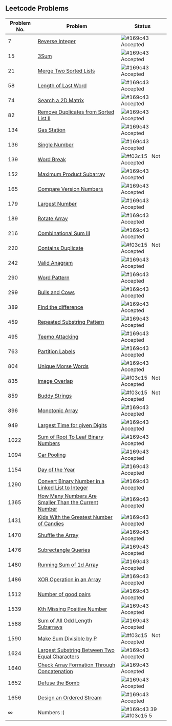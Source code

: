 ## Leetcode Problems

| Problem No. | Problem | Status
|----------|-------------|------|
7 | [Reverse Integer](https://leetcode.com/problems/reverse-integer/) | ![#169c43](https://via.placeholder.com/12/169c43/169c43?text=+) &nbsp; Accepted</br>
15 | [3Sum](https://leetcode.com/problems/3sum/) | ![#169c43](https://via.placeholder.com/12/169c43/169c43?text=+) &nbsp; Accepted</br>
21 | [Merge Two Sorted Lists](https://leetcode.com/problems/merge-two-sorted-lists/) | ![#169c43](https://via.placeholder.com/12/169c43/169c43?text=+) &nbsp; Accepted</br>
58 | [Length of Last Word](https://leetcode.com/problems/length-of-last-word/) | ![#169c43](https://via.placeholder.com/12/169c43/169c43?text=+) &nbsp; Accepted</br>
74 | [Search a 2D Matrix](https://leetcode.com/problems/search-a-2d-matrix/) | ![#169c43](https://via.placeholder.com/12/169c43/169c43?text=+) &nbsp; Accepted</br>
82 | [Remove Duplicates from Sorted List II](https://leetcode.com/problems/remove-duplicates-from-sorted-list-ii/) | ![#169c43](https://via.placeholder.com/12/169c43/169c43?text=+) &nbsp; Accepted</br>
134 | [Gas Station](https://leetcode.com/problems/gas-station/) | ![#169c43](https://via.placeholder.com/12/169c43/169c43?text=+) &nbsp; Accepted</br>
136 | [Single Number](https://leetcode.com/problems/single-number/) | ![#169c43](https://via.placeholder.com/12/169c43/169c43?text=+) &nbsp; Accepted</br>
139 | [Word Break](https://leetcode.com/problems/word-break/) | ![#f03c15](https://via.placeholder.com/12/f03c15/f03c15?text=+) &nbsp; Not Accepted</br>
152 | [Maximum Product Subarray](https://leetcode.com/problems/maximum-product-subarray/) | ![#169c43](https://via.placeholder.com/12/169c43/169c43?text=+) &nbsp; Accepted</br>
165 | [Compare Version Numbers](https://leetcode.com/problems/compare-version-numbers) | ![#169c43](https://via.placeholder.com/12/169c43/169c43?text=+) &nbsp; Accepted</br>
179 | [Largest Number](https://leetcode.com/problems/largest-number) | ![#169c43](https://via.placeholder.com/12/169c43/169c43?text=+) &nbsp; Accepted</br>
189 | [Rotate Array](https://leetcode.com/problems/rotate-array) | ![#169c43](https://via.placeholder.com/12/169c43/169c43?text=+) &nbsp; Accepted</br>
216 | [Combinational Sum III](https://leetcode.com/problems/combination-sum-iii) | ![#169c43](https://via.placeholder.com/12/169c43/169c43?text=+) &nbsp; Accepted</br>
220 | [Contains Duplicate](https://leetcode.com/problems/contains-duplicate-iii) | ![#f03c15](https://via.placeholder.com/12/f03c15/f03c15?text=+) &nbsp; Not Accepted</br>
242 | [Valid Anagram](https://leetcode.com/problems/valid-anagram) | ![#169c43](https://via.placeholder.com/12/169c43/169c43?text=+) &nbsp; Accepted</br>
290 | [Word Pattern](https://leetcode.com/problems/word-pattern) | ![#169c43](https://via.placeholder.com/12/169c43/169c43?text=+) &nbsp; Accepted</br>
299 | [Bulls and Cows](https://leetcode.com/problems/bulls-and-cows) | ![#169c43](https://via.placeholder.com/12/169c43/169c43?text=+) &nbsp; Accepted</br>
389 | [Find the difference](https://leetcode.com/problems/find-the-difference) | ![#169c43](https://via.placeholder.com/12/169c43/169c43?text=+) &nbsp; Accepted</br>
459 | [Repeated Substring Pattern](https://leetcode.com/problems/repeated-substring-pattern) | ![#169c43](https://via.placeholder.com/12/169c43/169c43?text=+) &nbsp; Accepted</br>
495 | [Teemo Attacking](https://leetcode.com/problems/teemo-attacking) | ![#169c43](https://via.placeholder.com/12/169c43/169c43?text=+) &nbsp; Accepted</br>
763 | [Partition Labels](https://leetcode.com/problems/partition-labels) | ![#169c43](https://via.placeholder.com/12/169c43/169c43?text=+) &nbsp; Accepted</br>
804 | [Unique Morse Words](https://leetcode.com/problems/unique-morse-code-words) | ![#169c43](https://via.placeholder.com/12/169c43/169c43?text=+) &nbsp; Accepted</br>
835 | [Image Overlap](https://leetcode.com/problems/image-overlap) | ![#f03c15](https://via.placeholder.com/12/f03c15/f03c15?text=+) &nbsp; Not Accepted</br>
859 | [Buddy Strings](https://leetcode.com/problems/buddy-strings) | ![#f03c15](https://via.placeholder.com/12/f03c15/f03c15?text=+) &nbsp; Not Accepted</br>
896 | [Monotonic Array](https://leetcode.com/problems/monotonic-array) | ![#169c43](https://via.placeholder.com/12/169c43/169c43?text=+) &nbsp; Accepted</br>
949 | [Largest Time for given Digits](https://leetcode.com/problems/largest-time-for-given-digits) | ![#169c43](https://via.placeholder.com/12/169c43/169c43?text=+) &nbsp; Accepted</br>
1022 | [Sum of Root To Leaf Binary Numbers](https://leetcode.com/problems/sum-of-root-to-leaf-binary-numbers) | ![#169c43](https://via.placeholder.com/12/169c43/169c43?text=+) &nbsp; Accepted</br>
1094 | [Car Pooling](https://leetcode.com/problems/car-pooling) | ![#169c43](https://via.placeholder.com/12/169c43/169c43?text=+) &nbsp; Accepted</br>
1154 | [Day of the Year](https://leetcode.com/problems/day-of-the-year) | ![#169c43](https://via.placeholder.com/12/169c43/169c43?text=+) &nbsp; Accepted</br>
1290 | [Convert Binary Number in a Linked List to Integer ](https://leetcode.com/problems/convert-binary-number-in-a-linked-list-to-integer) | ![#169c43](https://via.placeholder.com/12/169c43/169c43?text=+) &nbsp; Accepted</br>
1365 | [How Many Numbers Are Smaller Than the Current Number ](https://leetcode.com/problems/how-many-numbers-are-smaller-than-the-current-number) | ![#169c43](https://via.placeholder.com/12/169c43/169c43?text=+) &nbsp; Accepted</br>
1431 | [Kids With the Greatest Number of Candies](https://leetcode.com/problems/kids-with-the-greatest-number-of-candies) | ![#169c43](https://via.placeholder.com/12/169c43/169c43?text=+) &nbsp; Accepted</br>
1470 | [Shuffle the Array](https://leetcode.com/problems/shuffle-the-array) | ![#169c43](https://via.placeholder.com/12/169c43/169c43?text=+) &nbsp; Accepted</br>
1476 | [Subrectangle Queries  ](https://leetcode.com/problems/subrectangle-queries) | ![#169c43](https://via.placeholder.com/12/169c43/169c43?text=+) &nbsp; Accepted</br>
1480 | [Running Sum of 1d Array](https://leetcode.com/problems/running-sum-of-1d-array) | ![#169c43](https://via.placeholder.com/12/169c43/169c43?text=+) &nbsp; Accepted</br>
1486 | [XOR Operation in an Array](https://leetcode.com/problems/xor-operation-in-an-array) | ![#169c43](https://via.placeholder.com/12/169c43/169c43?text=+) &nbsp; Accepted</br>
1512 | [Number of good pairs](https://leetcode.com/problems/number-of-good-pairs/) | ![#169c43](https://via.placeholder.com/12/169c43/169c43?text=+) &nbsp; Accepted</br>
1539 | [Kth Missing Positive Number](https://leetcode.com/problems/kth-missing-positive-number/) | ![#169c43](https://via.placeholder.com/12/169c43/169c43?text=+) &nbsp; Accepted</br>
1588 | [Sum of All Odd Length Subarrays](https://leetcode.com/problems/sum-of-all-odd-length-subarrays) | ![#169c43](https://via.placeholder.com/12/169c43/169c43?text=+) &nbsp; Accepted</br>
1590 | [Make Sum Divisible by P](https://leetcode.com/problems/make-sum-divisible-by-p) | ![#f03c15](https://via.placeholder.com/12/f03c15/f03c15?text=+) &nbsp; Not Accepted</br>
1624  | [Largest Substring Between Two Equal Characters](https://leetcode.com/problems/largest-substring-between-two-equal-characters) | ![#169c43](https://via.placeholder.com/12/169c43/169c43?text=+) &nbsp; Accepted</br>
1640 | [Check Array Formation Through Concatenation ](https://leetcode.com/problems/check-array-formation-through-concatenation) | ![#169c43](https://via.placeholder.com/12/169c43/169c43?text=+) &nbsp; Accepted</br>
1652 | [Defuse the Bomb](https://leetcode.com/problems/defuse-the-bomb) | ![#169c43](https://via.placeholder.com/12/169c43/169c43?text=+) &nbsp; Accepted</br>
1656| [Design an Ordered Stream](https://leetcode.com/problems/design-an-ordered-stream) | ![#169c43](https://via.placeholder.com/12/169c43/169c43?text=+) &nbsp; Accepted</br>
∞ | Numbers :) | ![#169c43](https://via.placeholder.com/15/169c43/169c43?text=+) 39 &nbsp;&nbsp;![#f03c15](https://via.placeholder.com/15/f03c15/f03c15?text=+) 5 



